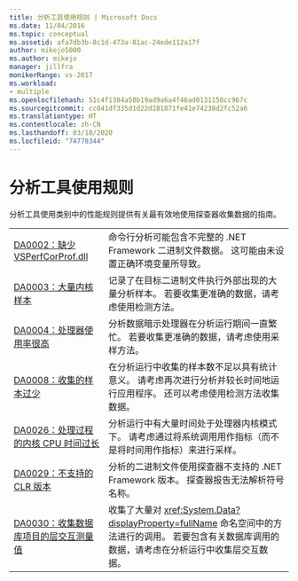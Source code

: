 ```yaml
---
title: 分析工具使用规则 | Microsoft Docs
ms.date: 11/04/2016
ms.topic: conceptual
ms.assetid: afa7db3b-8c1d-473a-81ac-24ede112a17f
author: mikejo5000
ms.author: mikejo
manager: jillfra
monikerRange: vs-2017
ms.workload:
- multiple
ms.openlocfilehash: 51c4f1384a58b19ad9a6a4f46ad0131158cc967c
ms.sourcegitcommit: cc841df335d1d22d281871fe41e74238d2fc52a6
ms.translationtype: HT
ms.contentlocale: zh-CN
ms.lasthandoff: 03/18/2020
ms.locfileid: "74778344"
---
```

# <a name="profiling-tools-usage-rules"></a>分析工具使用规则
分析工具使用类别中的性能规则提供有关最有效地使用探查器收集数据的指南。

| | |
| - | - |
| [DA0002：缺少 VSPerfCorProf.dll](../profiling/da0002-vsperfcorprof-dll-is-missing.md) | 命令行分析可能包含不完整的 .NET Framework 二进制文件数据。 这可能由未设置正确环境变量所导致。 |
| [DA0003：大量内核样本](../profiling/da0003-many-kernel-samples.md) | 记录了在目标二进制文件执行外部出现的大量分析样本。 若要收集更准确的数据，请考虑使用检测方法。 |
| [DA0004：处理器使用率很高](../profiling/da0004-high-processor-usage.md) | 分析数据暗示处理器在分析运行期间一直繁忙。 若要收集更准确的数据，请考虑使用采样方法。 |
| [DA0008：收集的样本过少](../profiling/da0008-few-samples-collected.md) | 在分析运行中收集的样本数不足以具有统计意义。 请考虑再次进行分析并较长时间地运行应用程序。 还可以考虑使用检测方法收集数据。 |
| [DA0026：处理过程的内核 CPU 时间过长](../profiling/da0026-excessive-kernel-cpu-time-processing.md) | 分析运行中有大量时间处于处理器内核模式下。 请考虑通过将系统调用用作指标（而不是将时间用作指标）来进行采样。 |
| [DA0029：不支持的 CLR 版本](../profiling/da0029-unsupported-clr-version.md) | 分析的二进制文件使用探查器不支持的 .NET Framework 版本。 探查器报告无法解析符号名称。 |
| [DA0030：收集数据库项目的层交互测量值](../profiling/da0030-gather-tier-interaction-measurements-for-database-projects.md) | 收集了大量对 <xref:System.Data?displayProperty=fullName> 命名空间中的方法进行的调用。 若要包含有关数据库调用的数据，请考虑在分析运行中收集层交互数据。 |
